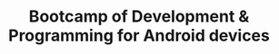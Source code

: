 ---
order: 1
title: Bootcamp of Development & Programming for Android devices
company: KeepCoding
location: Madrid, Spain
---